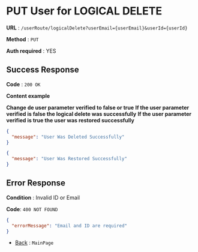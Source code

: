 # PUT User for LOGICAL DELETE

**URL** : `/userRoute/logicalDelete?userEmail={userEmail}&userId={userId}`

**Method** : `PUT`

**Auth required** : YES

## Success Response

**Code** : `200 OK`

**Content example**

**Change de user parameter verified to false or true**
**If the user parameter verified is false the logical delete was successfully**
**If the user parameter verified is true the user was restored successfully**

```json
{
  "message": "User Was Deleted Successfully"
}

{
  "message": "User Was Restored Successfully"
}
```

## Error Response

**Condition** : Invalid ID or Email

**Code**: `400 NOT FOUND`

```json
{
  "errorMessage": "Email and ID are required"
}
```

- [Back](../../readme.md) : `MainPage`